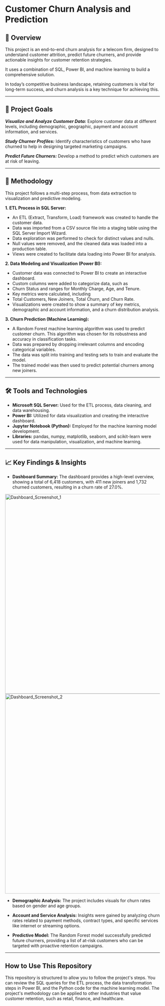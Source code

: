 # Customer Churn Analysis and Prediction 

## 📌 Overview

This project is an end-to-end churn analysis for a telecom firm, designed to understand customer attrition, predict future churners, and provide actionable insights for customer retention strategies. 

It uses a combination of SQL, Power BI, and machine learning to build a comprehensive solution.

In today’s competitive business landscape, retaining customers is vital for long-term success, and churn analysis is a key technique for achieving this.

---

## 🎯 Project Goals

***Visualize and Analyze Customer Data:*** 
Explore customer data at different levels, including demographic, geographic, payment and account information, and services.

***Study Churner Profiles:*** 
Identify characteristics of customers who have churned to help in designing targeted marketing campaigns.

***Predict Future Churners:*** 
Develop a method to predict which customers are at risk of leaving.

---

## 🔎 Methodology
This project follows a multi-step process, from data extraction to visualization and predictive modeling.

**1. ETL Process in SQL Server:**

- An ETL (Extract, Transform, Load) framework was created to handle the customer data.
- Data was imported from a CSV source file into a staging table using the SQL Server Import Wizard.
- Data exploration was performed to check for distinct values and nulls.  
- Null values were removed, and the cleaned data was loaded into a production table.
- Views were created to facilitate data loading into Power BI for analysis.

**2. Data Modeling and Visualization (Power BI):**

- Customer data was connected to Power BI to create an interactive dashboard.
- Custom columns were added to categorize data, such as
- Churn Status and ranges for Monthly Charge, Age, and Tenure.
- Key metrics were calculated, including
- Total Customers, New Joiners, Total Churn, and Churn Rate.
- Visualizations were created to show a summary of key metrics, demographic and account information, and a churn distribution analysis.

**3. Churn Prediction (Machine Learning):**

- A Random Forest machine learning algorithm was used to predict customer churn. This algorithm was chosen for its robustness and accuracy in classification tasks.
- Data was prepared by dropping irrelevant columns and encoding categorical variables.
- The data was split into training and testing sets to train and evaluate the model.
- The trained model was then used to predict potential churners among new joiners.

---

## 🛠️ Tools and Technologies

- **Microsoft SQL Server:** Used for the ETL process, data cleaning, and data warehousing.
- **Power BI:** Utilized for data visualization and creating the interactive dashboard.
- **Jupyter Notebook (Python):** Employed for the machine learning model development.
- **Libraries:** pandas, numpy, matplotlib, seaborn, and scikit-learn were used for data manipulation, visualization, and machine learning.

---

## 📈 Key Findings & Insights

- **Dashboard Summary:** The dashboard provides a high-level overview, showing a total of 6,418 customers, with 411 new joiners and 1,732 churned customers, resulting in a churn rate of 27.0%.

<img width="1160" height="650" alt="Dashboard_Screenshot_1" src="https://github.com/user-attachments/assets/b52bece5-d0bf-49f5-9358-4b7eff6e52cf" />


<img width="1162" height="651" alt="Dashboard_Screenshot_2" src="https://github.com/user-attachments/assets/8b0c3f68-3304-4085-b9e8-10b050e7457d" />


- **Demographic Analysis:** The project includes visuals for churn rates based on gender and age groups.
  
- **Account and Service Analysis:** Insights were gained by analyzing churn rates related to payment methods, contract types, and specific services like internet or streaming options.

- **Predictive Model:** The Random Forest model successfully predicted future churners, providing a list of at-risk customers who can be targeted with proactive retention campaigns.

---

## How to Use This Repository

This repository is structured to allow you to follow the project's steps. You can review the SQL queries for the ETL process, the data transformation steps in Power BI, and the Python code for the machine learning model. The project's methodology can be applied to other industries that value customer retention, such as retail, finance, and healthcare.



